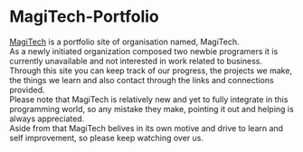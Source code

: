# MagiTech-Portfolio
[MagiTech](https://magi-tech.netlify.app/) is a portfolio site of organisation named, MagiTech. <br/>
As a newly initiated organization composed two newbie programers it is currently unavailable and not interested in work related to business.<br/>
Through this site you can keep track of our progress, the projects we make, the things we learn and also contact through the links and connections provided.<br/>
Please note that MagiTech is relatively new and yet to fully integrate in this programming world, so any mistake they make, pointing it out and helping is always appreciated.<br/>
Aside from that MagiTech belives in its own motive and drive to learn and self improvement, so please keep watching over us.

